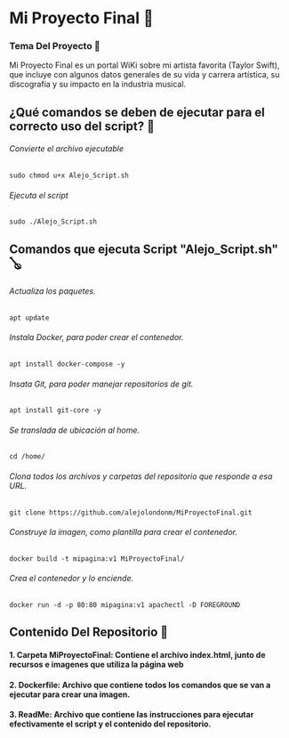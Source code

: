 # Mi Proyecto Final :dvd:
### Tema Del Proyecto :minidisc: 
Mi Proyecto Final es un portal WiKi sobre mi artista favorita (Taylor Swift), que incluye con algunos datos generales de su vida y carrera artística, su discografía y su impacto en la industria musical.

## ¿Qué comandos se deben de ejecutar para el correcto uso del script? :musical_keyboard:
###### Convierte el archivo ejecutable
```
sudo chmod u+x Alejo_Script.sh
```
###### Ejecuta el script
```
sudo ./Alejo_Script.sh
```

## Comandos que ejecuta Script "Alejo_Script.sh" :banjo:

###### Actualiza los paquetes. 
`apt update`

###### Instala Docker, para poder crear el contenedor.
`apt install docker-compose -y`

###### Insata Git, para poder manejar repositorios de git.
`apt install git-core -y`

###### Se translada de ubicación al home.
`cd /home/`

###### Clona todos los archivos y carpetas del repositorio que responde a esa URL.
`git clone https://github.com/alejolondonm/MiProyectoFinal.git`

###### Construye la imagen, como plantilla para crear el contenedor.
`docker build -t mipagina:v1 MiProyectoFinal/`

###### Crea el contenedor y lo enciende.
`docker run -d -p 80:80 mipagina:v1 apachectl -D FOREGROUND`

## Contenido Del Repositorio :guitar:
#### 1. Carpeta MiProyectoFinal: Contiene el archivo index.html, junto de recursos e imagenes que utiliza la página web
#### 2. Dockerfile: Archivo que contiene todos los comandos que se van a ejecutar para crear una imagen.
#### 3. ReadMe: Archivo que contiene las instrucciones para ejecutar efectivamente el script y el contenido del repositorio.
